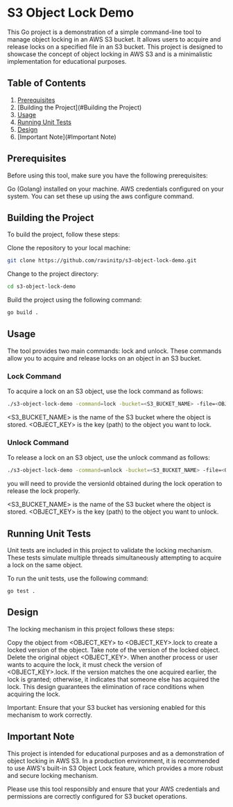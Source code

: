 # S3 Object Lock Demo
This Go project is a demonstration of a simple command-line tool to manage object locking in an AWS S3 bucket. It allows users to acquire and release locks on a specified file in an S3 bucket. This project is designed to showcase the concept of object locking in AWS S3 and is a minimalistic implementation for educational purposes.
## Table of Contents
1. [Prerequisites](#Prerequisites)
2. [Building the Project](#Building the Project)
3. [Usage](#Usage)
4. [Running Unit Tests](#Usage)
5. [Design](#Design)
6. [Important Note](#Important Note)
## Prerequisites
Before using this tool, make sure you have the following prerequisites:

Go (Golang) installed on your machine.
AWS credentials configured on your system. You can set these up using the aws configure command.

## Building the Project
To build the project, follow these steps:

Clone the repository to your local machine:

```bash
git clone https://github.com/ravinitp/s3-object-lock-demo.git
```
Change to the project directory:

```bash
cd s3-object-lock-demo
```
Build the project using the following command:

```bash
go build .
```


## Usage
The tool provides two main commands: lock and unlock. These commands allow you to acquire and release locks on an object in an S3 bucket.

### Lock Command
To acquire a lock on an S3 object, use the lock command as follows:

```bash
./s3-object-lock-demo -command=lock -bucket=<S3_BUCKET_NAME> -file=<OBJECT_KEY>
```
<S3_BUCKET_NAME> is the name of the S3 bucket where the object is stored.
<OBJECT_KEY> is the key (path) to the object you want to lock.
### Unlock Command
To release a lock on an S3 object, use the unlock command as follows:

```bash
./s3-object-lock-demo -command=unlock -bucket=<S3_BUCKET_NAME> -file=<OBJECT_KEY>
```
you will need to provide the versionId obtained during the lock operation to release the lock properly.

<S3_BUCKET_NAME> is the name of the S3 bucket where the object is stored.
<OBJECT_KEY> is the key (path) to the object you want to unlock.
## Running Unit Tests
Unit tests are included in this project to validate the locking mechanism. These tests simulate multiple threads simultaneously attempting to acquire a lock on the same object.

To run the unit tests, use the following command:

```
go test .
```

## Design
The locking mechanism in this project follows these steps:

Copy the object from <OBJECT_KEY> to <OBJECT_KEY>.lock to create a locked version of the object.
Take note of the version of the locked object.
Delete the original object <OBJECT_KEY>.
When another process or user wants to acquire the lock, it must check the version of <OBJECT_KEY>.lock.
If the version matches the one acquired earlier, the lock is granted; otherwise, it indicates that someone else has acquired the lock.
This design guarantees the elimination of race conditions when acquiring the lock.

Important: Ensure that your S3 bucket has versioning enabled for this mechanism to work correctly.

## Important Note
This project is intended for educational purposes and as a demonstration of object locking in AWS S3. In a production environment, it is recommended to use AWS's built-in S3 Object Lock feature, which provides a more robust and secure locking mechanism.

Please use this tool responsibly and ensure that your AWS credentials and permissions are correctly configured for S3 bucket operations.




